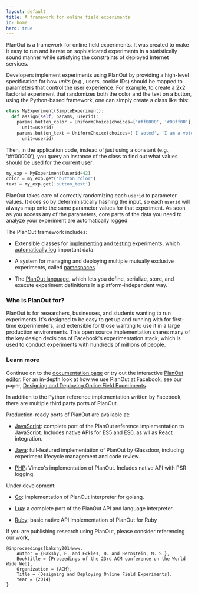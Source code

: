 ```yaml
---
layout: default
title: A framework for online field experiments
id: home
hero: true
---
```


PlanOut is a framework for online field experiments. It was created to make it
easy to run and iterate on sophisticated experiments in a statistically sound manner
while satisfying the constraints of deployed Internet services.

Developers implement experiments using PlanOut by providing a high-level
specification for how _units_ (e.g., users, cookie IDs) should be mapped to
parameters that control the user experience.
For example, to create a 2x2 factorial experiment that randomizes both the color
and the text on a button, using the Python-based framework, one can simply
create a class like this:

```python
class MyExperiment(SimpleExperiment):
  def assign(self, params, userid):
    params.button_color = UniformChoice(choices=['#ff0000', '#00ff00'],
      unit=userid)
    params.button_text = UniformChoice(choices=['I voted', 'I am a voter'],
      unit=userid)
```

Then, in the application code, instead of just using a constant (e.g., '#ff00000'),
you query an instance of the class to find out what
values should be used for the current user:

```python
my_exp = MyExperiment(userid=42)
color = my_exp.get('button_color')
text = my_exp.get('button_text')
```

PlanOut takes care of correctly randomizing each ``userid`` to parameter values.
It does so by deterministically hashing the input, so each ``userid`` will always map onto the
same parameter values for that experiment. As soon as you access any of the parameters,
core parts of the data you need to analyze your experiment are automatically
logged.

The PlanOut framework includes:

  * Extensible classes for [implementing](docs/getting-started.html) and [testing](docs/testing.html) experiments, which [automatically log](docs/logging.html)
  important data.

  * A system for managing and deploying multiple mutually exclusive experiments, called [namespaces](docs/namespaces.html)

  * The [PlanOut language](docs/planout-language.html), which lets you define,
  serialize, store, and execute experiment definitions in a platform-independent way.

### Who is PlanOut for?
PlanOut is for researchers, businesses, and students wanting to run experiments.
It's designed to be easy to get up and running with for first-time experimenters,
and extensible for those wanting to use it in a large production environments.
This open source implementation shares many of the key design decisions of Facebook's
experimentation stack, which is used to conduct experiments with hundreds of
millions of people.


### Learn more
Continue on to the [documentation page](docs/getting-started.html) or try out the
interactive [PlanOut editor](http://planout-editor.herokuapp.com).
For an in-depth look at how we use PlanOut at Facebook, see our paper, [Designing and Deploying Online Field Experiments](http://arxiv.org/pdf/1409.3174v1.pdf).

In addition to the Python reference implementation written by Facebook, there are
multiple third party ports of PlanOut.

Production-ready ports of PlanOut are available at:

  * [JavaScript](https://github.com/HubSpot/PlanOut.js):
  complete port of the PlanOut reference implementation to JavaScript.
   Includes native APIs for ES5 and ES6, as wll as React integration.

  * [Java](https://github.com/Glassdoor/planout4j): full-featured implementation of PlanOut by Glassdoor,
 including experiment lifecycle management and code review.

  * [PHP](https://github.com/vimeo/ABLincoln): Vimeo's implementation of PlanOut. Includes native API with PSR logging.

Under development:

  * [Go](https://github.com/URXtech/planout-golang): implementation of PlanOut interpreter for golang.
  
  * [Lua](https://github.com/Fanatics/planout.lua): a complete port of the PlanOut API and language interpreter.

  * [Ruby](https://github.com/facebook/planout/tree/master/alpha/ruby): basic native API implementation of PlanOut for Ruby
  


If you are publishing research using PlanOut, please consider referencing our work,

```
@inproceedings{bakshy2014www,
	Author = {Bakshy, E. and Eckles, D. and Bernstein, M. S.},
	Booktitle = {Proceedings of the 23rd ACM conference on the World Wide Web},
	Organization = {ACM},
	Title = {Designing and Deploying Online Field Experiments},
	Year = {2014}
}
```

